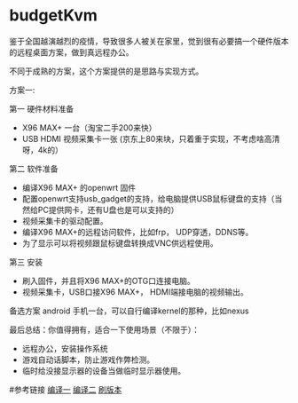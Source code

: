 # budgetKvm

鉴于全国越演越烈的疫情，导致很多人被关在家里，觉到很有必要搞一个硬件版本的远程桌面方案，做到真远程办公。

不同于成熟的方案，这个方案提供的是思路与实现方式。

方案一:

第一 硬件材料准备
* X96 MAX+ 一台（淘宝二手200来快）
* USB HDMI 视频采集卡一张 (京东上80来块，只着重于实现，不考虑啥高清呀，4k的）

第二 软件准备
* 编译X96 MAX+ 的openwrt 固件
* 配置openwrt支持usb_gadget的支持，给电脑提供USB鼠标键盘的支持（当然给PC提供网卡，还有U盘也是可以支持的）
* 视频采集卡的驱动配置。
* 编译X96 MAX+的远程访问软件，比如frp， UDP穿透，DDNS等。
* 为了显示可以将视频跟鼠标键盘转换成VNC供远程使用。

第三 安装
* 刷入固件，并且将X96 MAX+的OTG口连接电脑。
* 视频采集卡，USB口接X96 MAX+， HDMI端接电脑的视频输出。

备选方案
android 手机一台，可以自行编译kernel的那种，比如nexus

最后总结：你值得拥有，适合一下使用场景（不限于）：
* 远程办公，安装操作系统
* 游戏自动话脚本，防止游戏作弊检测。
* 临时给没接显示器的设备当做临时显示器使用。

#参考链接
[编译一](https://github.com/ylqjgm/mknop)
[编译二](https://github.com/ophub/amlogic-s9xxx-openwrt)
[刷版本](https://www.right.com.cn/forum/thread-4035964-1-1.html)
